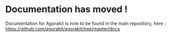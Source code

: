 # Documentation has moved !
Documentation for Agorakit is now to be found in the main repository, here : https://github.com/agorakit/agorakit/tree/master/docs